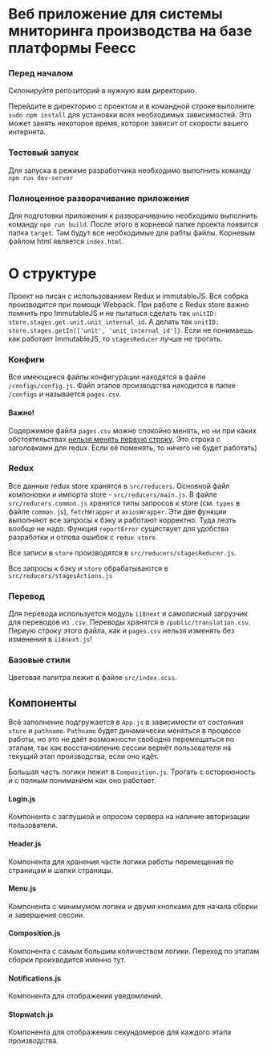 # Веб приложение для системы мниторинга производства на базе платформы Feecc

### Перед началом
Склонируйте репозиторий в нужную вам директорию.

Перейдите в директорию с проектом и в командной строке выполните `sudo npm install` для установки всех необходимых 
зависимостей. Это может занять некоторое время, которое зависит от скорости вашего интернета.

### Тестовый запуск
Для запуска в режиме разработчика необходимо выполнить команду `npm run dev-server`

### Полноценное разворачивание приложения
Для подготовки приложения к разворачиванию необходимо выполнить команду `npm run build`.
После этого в корневой папке проекта появится папка `target`. Там будут все необходимые для рабты файлы.
Корневым файлом html является `index.html`.

# О структуре

Проект на писан с использованием Redux и immutableJS. Вся собрка производится при помощи Webpack.
При работе с Redux store важно помнить про ImmutableJS и не пытаться сделать так `unitID: store.stages.get.unit.unit_internal_id`.
А делать так `unitID: store.stages.getIn(['unit', 'unit_internal_id']}`. 
Если не понимаешь как работает ImmutableJS, то `stagesReducer` лучше не трогать. 

### Конфиги
Все имеющиеся файлы конфигурации находятся в файле `/configs/config.js`. 
Файл этапов производства находится в папке `/configs` и называется `pages.csv`.

#### Важно!
Содержимое файла `pages.csv` можно спокойно менять, но ни при каких обстоятельствах
<ins>нельзя менять первую строку</ins>. Это строка с заголовками для redux. Если её поменять, 
то ничего не будет работать)

### Redux
Все данные redux store хранятся в `src/reducers`. Основной файл компоновки и импорта store - `src/reducers/main.js`.
В файле `src/reducers.common.js` хранятся типы запросов к store (см. `types` в файле `common.js`), 
`fetchWrapper` и `axiosWrapper`. Эти две функции выполняют все запросы к бэку и работают корректно. Туда лезть 
вообще не надо. Функция `reportError` существует для удобства разработки и отлова ошибок с `redux store`.

Все записи в `store` производятся в `src/reducers/stagesReducer.js`.

Все запросы к бэку и `store` обрабатываются в `src/reducers/stagesActions.js`

### Перевод

Для перевода используется модуль `i18next` и самописный загрузчик для переводов из `.csv`. Переводы 
хранятся в `/public/translation.csv`. Первую строку этого файла, как и `pages.csv` нельзя изменять 
без изменений в `i18next.js`! 

### Базовые стили
Цветовая палитра лежит в файле `src/index.scss`.

## Компоненты

Всё заполнение подгружается в `App.js` в зависимости от состояния `store` и `pathname`. `Pathname` 
будет динамически меняться в процессе работы, но это не даёт возможности свободно перемещаться 
по этапам, так как восстановление сессии вернёт пользователя на текущий этап производства, если оно идёт.

Большая часть логики лежит в `Composition.js`. Трогать с остороюность и с полным пониманием как оно работает.

#### Login.js
Компонента с заглушкой и опросом сервера на наличие авторизации пользователя.

#### Header.js
Компонента для хранения части логики работы перемещения по страницам и шапки страницы.

#### Menu.js
Компонента с минимумом логики и двумя кнопками для начала сборки и завершения сессии.

#### Composition.js
Компонента с самым большим количеством логики. Переход по этапам сборки проихводится именно тут.

#### Notifications.js
Компонента для отображения уведомлений.

#### Stopwatch.js
Компонента для отображения секундомеров для каждого этапа производства.
